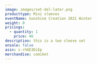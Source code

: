```yaml
---
image: images/set-del-later.png
producttype: Mini sleeves
eventName: Sunshine Creation 2021 Winter
weight: 0
pricings:
  - quantity: 1
    price: 46
description: this is a two sleeve set
onsale: false
asin: s-rh6E3DiEp
merchandise: comiket
---
```

